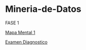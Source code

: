 # Mineria-de-Datos

FASE 1

[Mapa Mental 1](https://github.com/Danielaht03/Mineria-de-Datos/blob/main/MapaMental_1_1872932.pdf)

[Examen Diagnostico](https://github.com/Danielaht03/Mineria-de-Datos/blob/main/ExamenDiagnostico_1872932.pdf)

